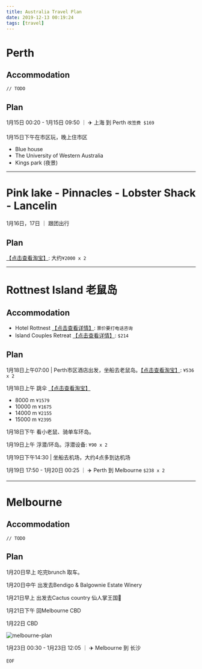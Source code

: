 ```yaml
---
title: Australia Travel Plan
date: 2019-12-13 00:19:24
tags: [travel]
---
```


# Perth

## Accommodation
`// TODO`

## Plan
1月15日 00:20 - 1月15日 09:50 ｜ ✈️ 上海 到 Perth `改签费 $169`

1月15日下午在市区玩，晚上住市区

* Blue house
* The University of Western Australia
* Kings park (夜景)

<!-- more -->

---

# Pink lake - Pinnacles - Lobster Shack - Lancelin

1月16日，17日 ｜ 跟团出行

## Plan

[【点击查看淘宝】](https://traveldetail.fliggy.hk/item.htm?spm=a230r.1.14.1.38c777a0Vejraj&id=591063274769&ns=1&abbucket=19): 大约`¥2000 x 2`

---

# Rottnest Island 老鼠岛

## Accommodation
* Hotel Rottnest [【点击查看详情】](https://www.rottnestisland.com/accommodation/accommodation-types/hotel-rottnest): `票价要打电话咨询`
* Island Couples Retreat [【点击查看详情】](https://www.rottnestisland.com/accommodation/accommodation-types/premium-accommodation): `$214`

## Plan
1月18日上午07:00 | Perth市区酒店出发，坐船去老鼠岛。[【点击查看淘宝】](https://traveldetail.fliggy.com/item.htm?spm=a230r.1.14.1.720d6f022EctP3&id=584671753240&ad_id=&am_id=&cm_id=140105335569ed55e27b&pm_id=&abbucket=19): `¥536 x 2`

1月18日上午 跳伞 [【点击查看淘宝】](https://traveldetail.fliggy.hk/item.htm?spm=a230r.1.14.6.74ef7a24izunOz&id=573543623367&ad_id=&am_id=&cm_id=140105335569ed55e27b&pm_id=&abbucket=19)

* 8000 m `¥1579`
* 10000 m `¥1675`
* 14000 m `¥2155`
* 15000 m `¥2395`

1月18日下午 看小老鼠、骑单车环岛。

1月19日上午 浮潜/环岛。浮潜设备: `¥90 x 2`

1月19日下午14:30 | 坐船去机场，大约4点多到达机场

1月19日 17:50 - 1月20日 00:25 ｜ ✈️ Perth 到 Melbourne `$238 x 2`

---

# Melbourne

## Accommodation
`// TODO`

## Plan

1月20日早上 吃完brunch 取车。

1月20日中午 出发去Bendigo & Balgownie Estate Winery

1月21日早上 出发去Cactus country 仙人掌王国🌵

1月21日下午 回Melbourne CBD

1月22日 CBD

![melbourne-plan](../../../../images/travel/melbourne-plan.png)

1月23日 00:30 - 1月23日 12:05 ｜ ✈️ Melbourne 到 长沙

```
EOF
```